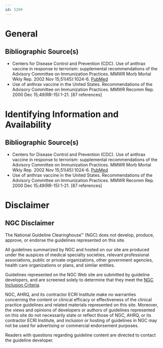 ```yaml
---
id: 5209
---
```


# General

## Bibliographic Source(s)

- Centers for Disease Control and Prevention (CDC). Use of anthrax vaccine in response to terrorism: supplemental recommendations of the Advisory Committee on Immunization Practices. MMWR Morb Mortal Wkly Rep. 2002 Nov 15;51(45):1024-6. [ PubMed ](http://www.ncbi.nlm.nih.gov/entrez/query.fcgi?cmd=Retrieve&db=pubmed&dopt=Abstract&list_uids=12458919)
- Use of anthrax vaccine in the United States. Recommendations of the Advisory Committee on Immunization Practices. MMWR Recomm Rep. 2000 Dec 15;49(RR-15):1-21. [87 references]

# Identifying Information and Availability

## Bibliographic Source(s)

- Centers for Disease Control and Prevention (CDC). Use of anthrax vaccine in response to terrorism: supplemental recommendations of the Advisory Committee on Immunization Practices. MMWR Morb Mortal Wkly Rep. 2002 Nov 15;51(45):1024-6. [ PubMed ](http://www.ncbi.nlm.nih.gov/entrez/query.fcgi?cmd=Retrieve&db=pubmed&dopt=Abstract&list_uids=12458919)
- Use of anthrax vaccine in the United States. Recommendations of the Advisory Committee on Immunization Practices. MMWR Recomm Rep. 2000 Dec 15;49(RR-15):1-21. [87 references]

# Disclaimer

## NGC Disclaimer

The National Guideline Clearinghouse™ (NGC) does not develop, produce, approve, or endorse the guidelines represented on this site.

All guidelines summarized by NGC and hosted on our site are produced under the auspices of medical specialty societies, relevant professional associations, public or private organizations, other government agencies, health care organizations or plans, and similar entities.

Guidelines represented on the NGC Web site are submitted by guideline developers, and are screened solely to determine that they meet the [NGC Inclusion Criteria](/help-and-about/summaries/inclusion-criteria).

NGC, AHRQ, and its contractor ECRI Institute make no warranties concerning the content or clinical efficacy or effectiveness of the clinical practice guidelines and related materials represented on this site. Moreover, the views and opinions of developers or authors of guidelines represented on this site do not necessarily state or reflect those of NGC, AHRQ, or its contractor ECRI Institute, and inclusion or hosting of guidelines in NGC may not be used for advertising or commercial endorsement purposes.

Readers with questions regarding guideline content are directed to contact the guideline developer.

